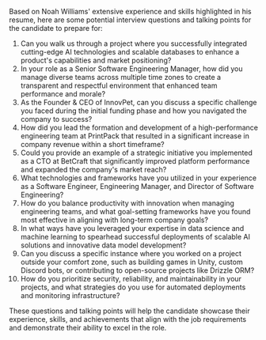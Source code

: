 Based on Noah Williams' extensive experience and skills highlighted in his resume, here are some potential interview questions and talking points for the candidate to prepare for:

1. Can you walk us through a project where you successfully integrated cutting-edge AI technologies and scalable databases to enhance a product's capabilities and market positioning?
2. In your role as a Senior Software Engineering Manager, how did you manage diverse teams across multiple time zones to create a transparent and respectful environment that enhanced team performance and morale?
3. As the Founder & CEO of InnovPet, can you discuss a specific challenge you faced during the initial funding phase and how you navigated the company to success?
4. How did you lead the formation and development of a high-performance engineering team at PrintPack that resulted in a significant increase in company revenue within a short timeframe?
5. Could you provide an example of a strategic initiative you implemented as a CTO at BetCraft that significantly improved platform performance and expanded the company's market reach?
6. What technologies and frameworks have you utilized in your experience as a Software Engineer, Engineering Manager, and Director of Software Engineering?
7. How do you balance productivity with innovation when managing engineering teams, and what goal-setting frameworks have you found most effective in aligning with long-term company goals?
8. In what ways have you leveraged your expertise in data science and machine learning to spearhead successful deployments of scalable AI solutions and innovative data model development?
9. Can you discuss a specific instance where you worked on a project outside your comfort zone, such as building games in Unity, custom Discord bots, or contributing to open-source projects like Drizzle ORM?
10. How do you prioritize security, reliability, and maintainability in your projects, and what strategies do you use for automated deployments and monitoring infrastructure?

These questions and talking points will help the candidate showcase their experience, skills, and achievements that align with the job requirements and demonstrate their ability to excel in the role.